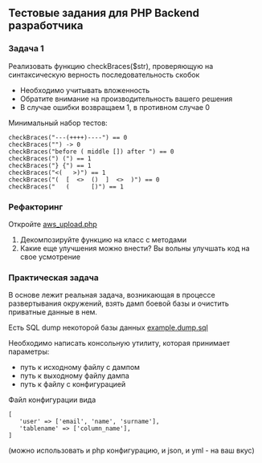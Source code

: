 ## Тестовые задания для PHP Backend разработчика


### Задача 1

Реализовать функцию checkBraces($str), проверяющую на синтаксическую верность последовательность скобок

- Необходимо учитывать вложенность
- Обратите внимание на производительность вашего решения
- В случае ошибки возвращаем 1, в противном случае 0

Минимальный набор тестов:

```
checkBraces("---(++++)----") == 0
checkBraces("") -> 0
checkBraces("before ( middle []) after ") == 0
checkBraces(") (") == 1
checkBraces("} {") == 1
checkBraces("<(   >)") == 1
checkBraces("(  [  <>  ()  ]  <>  )") == 0
checkBraces("   (      [)") == 1
```


### Рефакторинг

Откройте [aws_upload.php](aws_upload.php)

1. Декомпозируйте функцию на класс с методами
2. Какие еще улучшения можно внести? Вы вольны улучшать код на свое усмотрение


### Практическая задача

В основе лежит реальная задача, возникающая в процессе развертывания окружений, взять дамп боевой базы и очистить приватные данные в нем. 
 
Есть SQL dump некоторой базы данных [example.dump.sql](example.dump.sql)

Необходимо написать консольную утилиту, которая принимает параметры:
- путь к исходному файлу с дампом
- путь к выходному файлу дампа
- путь к файлу с конфигурацией

Файл конфигурации вида
```
[
   'user' => ['email', 'name', 'surname'],
   'tablename' => ['column_name'],
]
```
(можно использовать и php конфигурацию, и json, и yml - на ваш вкус)


